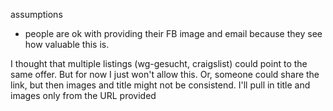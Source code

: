 
assumptions

* people are ok with providing their FB image and email because they see how valuable this is.


I thought that multiple listings (wg-gesucht, craigslist) could point to the same offer. But for now I just won't allow this. Or, someone could share the link, but then images and title might not be consistend. I'll pull in title and images only from the URL provided